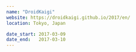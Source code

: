 ```yaml
---
name: "DroidKaigi"
website: https://droidkaigi.github.io/2017/en/
location: Tokyo, Japan

date_start: 2017-03-09
date_end:   2017-03-10
---
```

